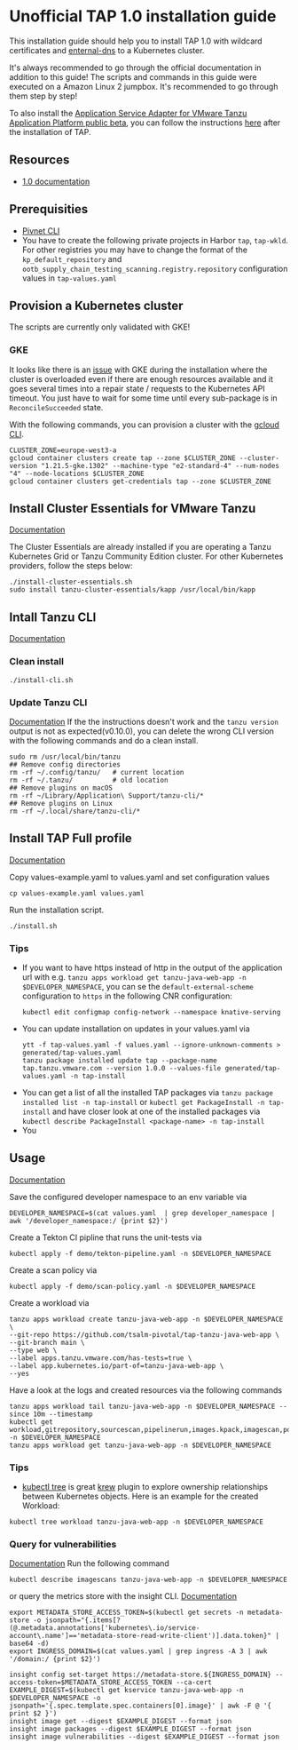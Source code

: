 # Unofficial TAP 1.0 installation guide 

This installation guide should help you to install TAP 1.0 with wildcard certificates and [enternal-dns](https://github.com/kubernetes-sigs/external-dns) to a Kubernetes cluster.

It's always recommended to go through the official documentation in addition to this guide!
The scripts and commands in this guide were executed on a Amazon Linux 2 jumpbox. It's recommended to go through them step by step!

To also install the [Application Service Adapter for VMware Tanzu Application Platform public beta](https://tanzu.vmware.com/content/blog/application-service-adapter-for-vmware-tanzu-application-platform-2), you can follow the instructions [here](tas-adapter) after the installation of TAP.

## Resources
 - [1.0 documentation](https://docs.vmware.com/en/Tanzu-Application-Platform/1.0/tap/GUID-overview.html)

## Prerequisities
- [Pivnet CLI](https://github.com/pivotal-cf/pivnet-cli#installing)
- You have to create the following private projects in Harbor `tap`, `tap-wkld`. For other registries you may have to change the format of the `kp_default_repository` and `ootb_supply_chain_testing_scanning.registry.repository` configuration values in `tap-values.yaml` 

## Provision a Kubernetes cluster

The scripts are currently only validated with GKE!

### GKE

It looks like there is an [issue](https://jira.eng.vmware.com/browse/TANZUSC-821) with GKE during the installation where the cluster is overloaded even if there are enough resources available and it goes several times into a repair state / requests to the Kubernetes API timeout. You just have to wait for some time until every sub-package is in `ReconcileSucceeded` state.

With the following commands, you can provision a cluster with the [gcloud CLI](https://cloud.google.com/sdk/docs/install).
```
CLUSTER_ZONE=europe-west3-a
gcloud container clusters create tap --zone $CLUSTER_ZONE --cluster-version "1.21.5-gke.1302" --machine-type "e2-standard-4" --num-nodes "4" --node-locations $CLUSTER_ZONE
gcloud container clusters get-credentials tap --zone $CLUSTER_ZONE
```

## Install Cluster Essentials for VMware Tanzu

[Documentation](https://docs.vmware.com/en/Tanzu-Application-Platform/1.0/tap/GUID-install-general.html#tanzu-cluster-essentials)

The Cluster Essentials are already installed if you are operating a Tanzu Kubernetes Grid or Tanzu Community Edition cluster.
For other Kubernetes providers, follow the steps below:
```
./install-cluster-essentials.sh
sudo install tanzu-cluster-essentials/kapp /usr/local/bin/kapp 
```

## Intall Tanzu CLI
[Documentation](https://docs.vmware.com/en/Tanzu-Application-Platform/1.0/tap/GUID-install-general.html#install-or-update-the-tanzu-cli-and-plugins-7)
### Clean install
```
./install-cli.sh
```
### Update Tanzu CLI 
[Documentation](https://docs.vmware.com/en/Tanzu-Application-Platform/1.0/tap/GUID-install-general.html#instructions-for-updating-tanzu-cli-that-was-installed-for-a-previous-release-of-tanzu-application-platform-10)
If the the instructions doesn't work and the `tanzu version` output is not as expected(v0.10.0), you can delete the wrong CLI version 
with the following commands and do a clean install.
```
sudo rm /usr/local/bin/tanzu
## Remove config directories
rm -rf ~/.config/tanzu/   # current location
rm -rf ~/.tanzu/          # old location
## Remove plugins on macOS
rm -rf ~/Library/Application\ Support/tanzu-cli/*
## Remove plugins on Linux
rm -rf ~/.local/share/tanzu-cli/*
```
## Install TAP Full profile
[Documentation](https://docs.vmware.com/en/Tanzu-Application-Platform/1.0/tap/GUID-install.html)

Copy values-example.yaml to values.yaml and set configuration values
```
cp values-example.yaml values.yaml
```

Run the installation script.
```
./install.sh
```

### Tips
- If you want to have https instead of http in the output of the application url with e.g. `tanzu apps workload get tanzu-java-web-app -n $DEVELOPER_NAMESPACE`, you can se the `default-external-scheme` configuration to `https` in the following CNR configuration:
    ```
    kubectl edit configmap config-network --namespace knative-serving
    ```
- You can update installation on updates in your values.yaml via 
    ```
    ytt -f tap-values.yaml -f values.yaml --ignore-unknown-comments > generated/tap-values.yaml
    tanzu package installed update tap --package-name tap.tanzu.vmware.com --version 1.0.0 --values-file generated/tap-values.yaml -n tap-install
    ```
- You can get a list of all the installed TAP packages via `tanzu package installed list -n tap-install` or `kubectl get PackageInstall -n tap-install` and have closer look at one of the installed packages via `kubectl describe PackageInstall <package-name> -n tap-install`
- You 

## Usage
[Documentation](https://docs.vmware.com/en/Tanzu-Application-Platform/1.0/tap/GUID-getting-started.html)

Save the configured developer namespace to an env variable via
```
DEVELOPER_NAMESPACE=$(cat values.yaml  | grep developer_namespace | awk '/developer_namespace:/ {print $2}')
```

Create a Tekton CI pipline that runs the unit-tests via
```
kubectl apply -f demo/tekton-pipeline.yaml -n $DEVELOPER_NAMESPACE
```

Create a scan policy via
```
kubectl apply -f demo/scan-policy.yaml -n $DEVELOPER_NAMESPACE
```

Create a workload via
```
tanzu apps workload create tanzu-java-web-app -n $DEVELOPER_NAMESPACE \
--git-repo https://github.com/tsalm-pivotal/tap-tanzu-java-web-app \
--git-branch main \
--type web \
--label apps.tanzu.vmware.com/has-tests=true \
--label app.kubernetes.io/part-of=tanzu-java-web-app \
--yes
```

Have a look at the logs and created resources via the following commands
```
tanzu apps workload tail tanzu-java-web-app -n $DEVELOPER_NAMESPACE --since 10m --timestamp
kubectl get workload,gitrepository,sourcescan,pipelinerun,images.kpack,imagescan,podintent,app,services.serving -n $DEVELOPER_NAMESPACE
tanzu apps workload get tanzu-java-web-app -n $DEVELOPER_NAMESPACE
```

### Tips
- [kubectl tree](https://github.com/ahmetb/kubectl-tree) is great [krew](https://krew.sigs.k8s.io) plugin to explore ownership relationships between Kubernetes objects. Here is an example for the created Workload:
```
kubectl tree workload tanzu-java-web-app -n $DEVELOPER_NAMESPACE
```

### Query for vulnerabilities
[Documentation](https://docs.vmware.com/en/Tanzu-Application-Platform/1.0/tap/GUID-scst-store-query_data.html)
Run the following command
```
kubectl describe imagescans tanzu-java-web-app -n $DEVELOPER_NAMESPACE
```
or query the metrics store with the insight CLI. [Documentation](https://docs.vmware.com/en/Tanzu-Application-Platform/1.0/tap/GUID-scst-store-query_data.html)
```
export METADATA_STORE_ACCESS_TOKEN=$(kubectl get secrets -n metadata-store -o jsonpath="{.items[?(@.metadata.annotations['kubernetes\.io/service-account\.name']=='metadata-store-read-write-client')].data.token}" | base64 -d)
export INGRESS_DOMAIN=$(cat values.yaml | grep ingress -A 3 | awk '/domain:/ {print $2}')

insight config set-target https://metadata-store.${INGRESS_DOMAIN} --access-token=$METADATA_STORE_ACCESS_TOKEN --ca-cert
EXAMPLE_DIGEST=$(kubectl get kservice tanzu-java-web-app -n $DEVELOPER_NAMESPACE -o jsonpath='{.spec.template.spec.containers[0].image}' | awk -F @ '{ print $2 }')
insight image get --digest $EXAMPLE_DIGEST --format json
insight image packages --digest $EXAMPLE_DIGEST --format json
insight image vulnerabilities --digest $EXAMPLE_DIGEST --format json
```
